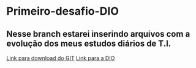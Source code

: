 # Primeiro-desafio-DIO
## Nesse branch estarei inserindo arquivos com a evolução dos meus estudos diários de T.I.
[Link para download do GIT](https://git-scm.com/downloads)
[Link para a DIO](dio.me)
